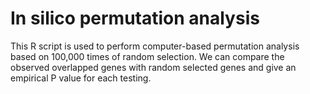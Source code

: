 # In silico permutation analysis 

This R script is used to perform computer-based permutation analysis based on 100,000 times of random selection. We can compare the observed overlapped genes with random selected genes and give an empirical P value for each testing.
